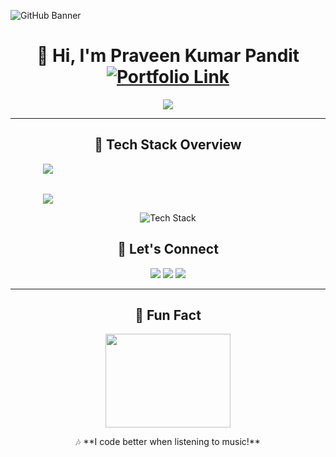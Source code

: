 ![GitHub Banner](https://github.com/user-attachments/assets/881608c6-fbee-41ff-b268-d8b2b7e8c03b)


<div align="center">
<h1 align="center">
  👋 Hi, I'm Praveen Kumar Pandit 
  
  <a href="https://ipraveenkr398.netlify.app/projects" target="_blank"> 
   <img src="https://img.icons8.com/fluency/48/000000/link.png" alt="Portfolio Link"> 
   <a/>
  
</h1>

<p align="center">
  <img src="https://readme-typing-svg.herokuapp.com?font=Fira+Code&size=22&pause=1000&color=FFA500&center=true&vCenter=true&width=500&lines=Front-End+Developer;React+%7C+JavaScript+%7C+UI%2FUX+Designer;Passionate+About+Clean+Code+%26+Design!" />
</p>

---

## 🚀 **Tech Stack Overview**


<div align="center" style="display: flex; flex-wrap: wrap; justify-content: center; gap: 2rem;">
  <!-- GitHub Stats -->
  <img src="https://github-readme-stats.vercel.app/api?username=Praveenkr398&show_icons=true&theme=radical&hide_border=false" 
       style="flex: 1  300px; max-width: 400px;" />
  <!-- Top Languages -->
  <img src="https://github-readme-stats.vercel.app/api/top-langs/?username=Praveenkr398&layout=compact&theme=radical&hide_border=false" 
       style="flex: 1  300px; max-width: 400px;" />
  <!-- GitHub Streak (Updated Link) -->

</div>

<p align="center">
  <img src="https://skillicons.dev/icons?i=html,css,js,react,redux,tailwind,bootstrap,github,git,vscode,figma,router" alt="Tech Stack" />
</p>




## 📢 **Let's Connect**  
<p align="center">
  <a href="mailto:prajatech355@gmail.com" target="_blank" ><img src="https://img.shields.io/badge/Email-D14836?style=for-the-badge&logo=gmail&logoColor=white"></a>
  <a href="https://www.linkedin.com/in/Praveenkr398" target="_blank"><img src="https://img.shields.io/badge/LinkedIn-0077B5?style=for-the-badge&logo=linkedin&logoColor=white"></a>
  <a href="https://www.youtube.com/@Web2Code" target="_blank"><img src="https://img.shields.io/badge/YouTube-FF0000?style=for-the-badge&logo=youtube&logoColor=white"></a>
</p>

---


## 🎵 **Fun Fact**
<p align="center">
  <img src="https://media.giphy.com/media/QTfX9Ejfra3ZmNxh6B/giphy.gif" width="200" height="150">
</p>
<p align="center">
🎶 **I code better when listening to music!**  
</p>
</p>

</div>

